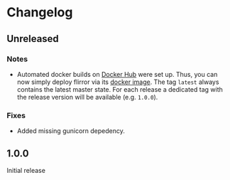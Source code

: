 # Changelog

## Unreleased

### Notes
- Automated docker builds on [Docker Hub](https://hub.docker.com/) were set up.
  Thus, you can now simply deploy flirror via its
  [docker image](https://hub.docker.com/r/felixedel/flirror).
  The tag `latest` always contains the latest master state. For each release a
  dedicated tag with the release version will be available (e.g. `1.0.0`).

### Fixes
- Added missing gunicorn depedency.

## 1.0.0

Initial release
